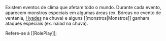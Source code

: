 Existem eventos de clima que afetam todo o mundo. Durante cada evento, aparecem monstros especiais em algumas áreas (ex. Bóreas no evento de ventania, [Hyades](https://en.wikipedia.org/wiki/Hyades_(mythology) "Hyades (mythology)") na chuva) e alguns [[monstros|Monstros]] ganham ataques especiais (ex. naiad na chuva).

Refere-se à [[RolePlay]];